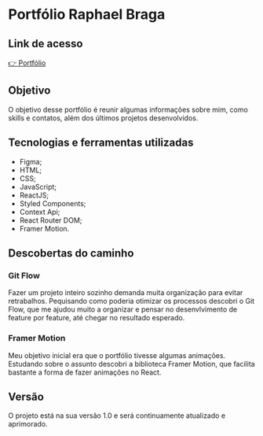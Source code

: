 # Portfólio Raphael Braga

## Link de acesso
[👉 Portfólio](https://alexandre-fb-portfolio-alexandre-fb.vercel.app/)

## Objetivo

O objetivo desse portfólio é reunir algumas informações sobre mim, como skills e contatos, além dos últimos projetos desenvolvidos. 

## Tecnologias e ferramentas utilizadas

- Figma;
- HTML;
- CSS;
- JavaScript;
- ReactJS;
- Styled Components;
- Context Api;
- React Router DOM;
- Framer Motion.

## Descobertas do caminho
### Git Flow
Fazer um projeto inteiro sozinho demanda muita organização para evitar retrabalhos. Pequisando como poderia otimizar os processos descobri o Git Flow, que me ajudou muito a organizar e pensar no desenvlvimento de feature por feature, até chegar no resultado esperado.

### Framer Motion
Meu objetivo inicial era que o portfólio tivesse algumas animações. Estudando sobre o assunto descobri a biblioteca Framer Motion, que facilita bastante a forma de fazer animações no React.

## Versão
O projeto está na sua versão 1.0 e será continuamente atualizado e aprimorado. 
